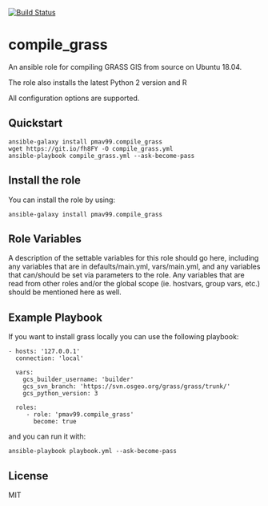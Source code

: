 [![Build Status](https://travis-ci.com/pmav99/ansible-role-compile_grass.svg?branch=master)](https://travis-ci.com/pmav99/ansible-role-compile_grass)

compile_grass
=============

An ansible role for compiling GRASS GIS from source on Ubuntu 18.04.

The role also installs the latest Python 2 version and R

All configuration options are supported.

Quickstart
----------

    ansible-galaxy install pmav99.compile_grass
    wget https://git.io/fh8FY -O compile_grass.yml
    ansible-playbook compile_grass.yml --ask-become-pass

Install the role
----------------

You can install the role by using:

    ansible-galaxy install pmav99.compile_grass

Role Variables
--------------

A description of the settable variables for this role should go here, including
any variables that are in defaults/main.yml, vars/main.yml, and any variables
that can/should be set via parameters to the role. Any variables that are read
from other roles and/or the global scope (ie. hostvars, group vars, etc.) should
be mentioned here as well.

Example Playbook
----------------

If you want to install grass locally you can use the following playbook:

    - hosts: '127.0.0.1'
      connection: 'local'

      vars:
        gcs_builder_username: 'builder'
        gcs_svn_branch: 'https://svn.osgeo.org/grass/grass/trunk/'
        gcs_python_version: 3

      roles:
         - role: 'pmav99.compile_grass'
           become: true

and you can run it with:

    ansible-playbook playbook.yml --ask-become-pass

License
-------

MIT
